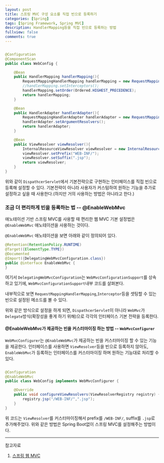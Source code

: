 ```yaml
---
layout: post
title: 스프링 MVC 구성 요소를 직접 빈으로 등록하기
categories: [Spring]
tags: [Spring Framework, Spring MVC]
description: HandlerMapping등을 직접 빈으로 등록하는 방법
fullview: false
comments: true
---
```




```java

@Configuration
@ComponentScan
public class WebConfig {

    @Bean
    public HandlerMapping handlerMapping(){
        RequestMappingHandlerMapping handlerMapping = new RequestMappingHandlerMapping();
        //handlerMapping.setInterceptors();
        handlerMapping.setOrder(Ordered.HIGHEST_PRECEDENCE);
        return handlerMapping;
    }

    @Bean
    public HandlerAdapter handlerAdapter(){
        RequestMappingHandlerAdapter handlerAdapter = new RequestMappingHandlerAdapter();
        handlerAdapter.setArgumentResolvers();
        return handlerAdapter;
    }

    @Bean
    public ViewResolver viewResolver(){
        InternalResourceViewResolver viewResolver = new InternalResourceViewResolver();
        viewResolver.setPrefix("WEB-INF/");
        viewResolver.setSuffix(".jsp");
        return viewResolver;
    }
}

```
위와 같이 `DispathcerServlet`에서 기본전략으로 구현하는 인터페이스를 직접 빈으로 등록해 설정할 수 있다. 기본전략이 아니라 사용자가 커스텀하여 원하는 기능을 추가로 설정하고 싶을 때 사용한다.(하지만 거의 사용하는 방법은 아니라고 한다.)


### 조금 더 편리하게 빈을 등록하는 법 -- @EnableWebMvc
애노테이션 기반 스프링 MVC를 사용할 때 편리한 웹 MVC 기본 설정법은 `@EnableWebMvc` 애노테이션을 사용하는 것이다.

`@EnableWebMvc` 애노테이션을 보면 아래와 같이 정의되어 있다. 

```java
@Retention(RetentionPolicy.RUNTIME)
@Target({ElementType.TYPE})
@Documented
@Import({DelegatingWebMvcConfiguration.class})
public @interface EnableWebMvc {
}

```
여기서 `DelegatingWebMvcConfiguration`는 `WebMvcConfigurationSupport`를 상속하고 있기에, `WebMvcConfigurationSupport`내부 코드를 살펴본다.

내부적으로 보면 `RequestMappingHandlerMapping`,`Interceptor`등을 셋팅할 수 있는 빈으로 설정된 메소드를 볼 수 있다.

위와 같은 방식으로 설정을 하게 되면, `DispathcerServlet`이 아니라 `WebMvc`가 `Delegate`방식(확장성을 좋게 하기 위해)으로 각각의 인터페이스 기본 전략을 등록한다.

#### @EnableWebMvc가 제공하는 빈을 커스터마이징 하는 방법 -- `WebMvcConfigurer`

`WebMvcConfigurer`는 `@EnableWebMvc`가 제공하는 빈을 커스터마이징 할 수 있는 기능을 제공한다. 인터페이스를 사용하면 `ViewResolver`등을 빈으로 등록하지 않아도, `EnableWebMvc`가 등록하는 인터페이스를 커스터마이징 하며 원하는 기능대로 처리할 수 있다.

```java

@Configuration
@EnableWebMvc
public class WebConfig implements WebMvcConfigurer {

    @Override
    public void configureViewResolvers(ViewResolverRegistry registry) {
        registry.jsp("/WEB-INF/",".jsp");
    }
}
```
위 코드는 `ViewResolver`를 커스터마이징해서 prefix를 `/WEB-INF/`, suffix를 `.jsp`로 추가해주었다. 위와 같은 방법은 Spring Boot없이 스프링 MVC를 설정해주는 방법이다.


***
참고자료

1. [스프링 웹 MVC](https://www.inflearn.com/course/%EC%9B%B9-mvc#)